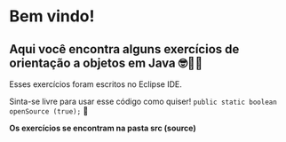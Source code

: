 # Bem vindo! #

## Aqui você encontra alguns exercícios de orientação a objetos em Java 🤓🧠🤯 ##

Esses exercícios foram escritos no Eclipse IDE.

Sinta-se livre para usar esse código como quiser! ```public static boolean openSource (true);``` :clap:

**Os exercícios se encontram na pasta src (source)**
